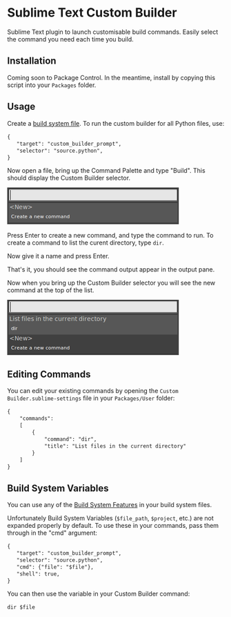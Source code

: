 Sublime Text Custom Builder
===========================

Sublime Text plugin to launch customisable build commands. Easily select the command you need each time you build.

Installation
------------

Coming soon to Package Control. In the meantime, install by copying this script into your ```Packages``` folder.

Usage
-----

Create a [build system file](http://docs.sublimetext.info/en/latest/file_processing/build_systems.html). 
To run the custom builder for all Python files, use:
```
{
   "target": "custom_builder_prompt",
   "selector": "source.python",
}
```

Now open a file, bring up the Command Palette and type "Build". This should display the Custom Builder selector.

![Empty Custom Builder selector](https://github.com/sneakypete81/images/raw/master/sublime_custom_builder_screenshot_empty.png)

Press Enter to create a new command, and type the command to run. 
To create a command to list the curent directory, type ```dir```.

Now give it a name and press Enter.

That's it, you should see the command output appear in the output pane.

Now when you bring up the Custom Builder selector you will see the new command at the top of the list.

![Custom Builder selector](https://github.com/sneakypete81/images/raw/master/sublime_custom_builder_screenshot_single.png)

Editing Commands
----------------

You can edit your existing commands by opening the ```Custom Builder.sublime-settings``` file in your ```Packages/User``` folder:

```
{
	"commands":
	[
		{
			"command": "dir",
			"title": "List files in the current directory"
		}
	]
}
```

Build System Variables
----------------------

You can use any of the [Build System Features](http://docs.sublimetext.info/en/latest/reference/build_systems.html) in your build system files.

Unfortunately Build System Variables (```$file_path```, ```$project```, etc.) are not expanded properly by default. To use these in your commands, pass them through in the "cmd" argument:

```
{
   "target": "custom_builder_prompt",
   "selector": "source.python",
   "cmd": {"file": "$file"},
   "shell": true,
}
```

You can then use the variable in your Custom Builder command:
```
dir $file
```
